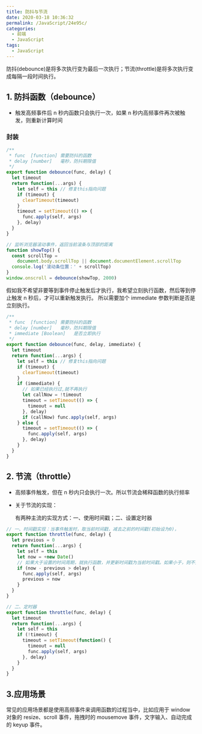 ```yaml
---
title: 防抖与节流
date: 2020-03-18 10:36:32
permalink: /JavaScript/24e95c/
categories:
  - 前端
  - JavaScript
tags:
  - JavaScript
---
```


防抖(debounce)是将多次执行变为最后一次执行；节流(throttle)是将多次执行变成每隔一段时间执行。

<!-- more -->

## 1. 防抖函数（debounce）

- 触发高频事件后 n 秒内函数只会执行一次，如果 n 秒内高频事件再次被触发，则重新计算时间

### 封装

```javascript
/**
 * func  [function]	需要防抖的函数
 * delay [number] 	毫秒，防抖期限值
 */
export function debounce(func, delay) {
  let timeout
  return function(...args) {
    let self = this // 修复this指向问题
    if (timeout) {
      clearTimeout(timeout)
    }
    timeout = setTimeout(() => {
      func.apply(self, args)
    }, delay)
  }
}

// 监听浏览器滚动事件，返回当前滚条与顶部的距离
function showTop() {
  const scrollTop =
    document.body.scrollTop || document.documentElement.scrollTop
  console.log('滚动条位置：' + scrollTop)
}
window.onscroll = debounce(showTop, 2000)
```

假如我不希望非要等到事件停止触发后才执行，我希望立刻执行函数，然后等到停止触发 n 秒后，才可以重新触发执行。
所以需要加个 immediate 参数判断是否是立刻执行。

```javascript
/**
 * func  [function]	需要防抖的函数
 * delay [number] 	毫秒，防抖期限值
 * immediate [Boolean]   是否立即执行
 */
export function debounce(func, delay, immediate) {
  let timeout
  return function(...args) {
    let self = this // 修复this指向问题
    if (timeout) {
      clearTimeout(timeout)
    }
    if (immediate) {
      // 如果已经执行过,就不再执行
      let callNow = !timeout
      timeout = setTimeout(() => {
        timeout = null
      }, delay)
      if (callNow) func.apply(self, args)
    } else {
      timeout = setTimeout(() => {
        func.apply(self, args)
      }, delay)
    }
  }
}
```

## 2. 节流（throttle）

- 高频事件触发，但在 n 秒内只会执行一次。所以节流会稀释函数的执行频率

- 关于节流的实现：

  有两种主流的实现方式：一、使用时间戳；二、设置定时器

```javascript
// 一、时间戳实现：当事件触发时，取当前时间戳，减去之前的时间戳(初始设为0)，
export function throttle(func, delay) {
  let previous = 0
  return function(...args) {
    let self = this
    let now = +new Date()
    // 如果大于设置的时间周期，就执行函数，并更新时间戳为当前时间戳。如果小于，则不执行。
    if (now - previous > delay) {
      func.apply(self, args)
      previous = now
    }
  }
}

// 二、定时器
export function throttle(func, delay) {
  let timeout
  return function(...args) {
    let self = this
    if (!timeout) {
      timeout = setTimeout(function() {
        timeout = null
        func.apply(self, args)
      }, delay)
    }
  }
}
```

## 3.应用场景

常见的应用场景都是使用高频事件来调用函数的过程当中，比如应用于 window 对象的 resize、scroll 事件，拖拽时的 mousemove 事件，文字输入、自动完成的 keyup 事件。
